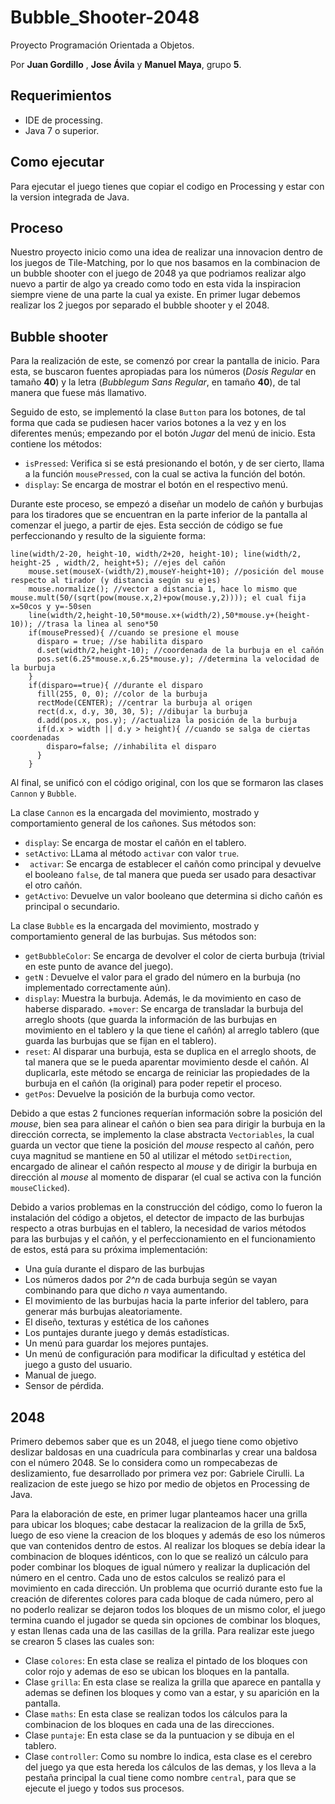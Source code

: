 # Bubble_Shooter-2048
Proyecto Programación Orientada a Objetos.

Por **Juan Gordillo** , **Jose Ávila** y **Manuel Maya**, grupo **5**.

## Requerimientos

- IDE de processing.
- Java 7 o superior.

## Como ejecutar

Para ejecutar el juego tienes que copiar el codigo en Processing y estar con la version integrada de Java.

## Proceso
Nuestro proyecto inicio como una idea de realizar una innovacion dentro de los juegos de Tile-Matching, por lo que nos basamos en la combinacion de un bubble shooter con el juego de 2048 ya que podriamos realizar algo nuevo a partir de algo ya creado como todo en esta vida la inspiracion siempre viene de una parte la cual ya existe.
En primer lugar debemos realizar los 2 juegos por separado el bubble shooter y el 2048.
## Bubble shooter
Para la realización de este, se comenzó por crear la pantalla de inicio. Para esta, se buscaron fuentes apropiadas para los números (*Dosis Regular* en tamaño **40**) y la letra (*Bubblegum Sans Regular*, en tamaño **40**), de tal manera que fuese más llamativo.

Seguido de esto, se implementó la clase ```Button``` para los botones, de tal forma que cada se pudiesen hacer varios botones a la vez y en los diferentes menús; empezando por el botón *Jugar* del menú de inicio. Esta contiene los métodos:

+ ```isPressed```: Verifica si se está presionando el botón, y de ser cierto, llama a la función ```mousePressed```, con la cual se activa la función del botón.
+ ```display```: Se encarga de mostrar el botón en el respectivo menú.

Durante este proceso, se empezó a diseñar un modelo de cañón y burbujas para los tiradores que se encuentran en la parte inferior de la pantalla al comenzar el juego, a partir de ejes. Esta sección de código se fue perfeccionando y resulto de la siguiente forma:

```
line(width/2-20, height-10, width/2+20, height-10); line(width/2, height-25 , width/2, height+5); //ejes del cañón
    mouse.set(mouseX-(width/2),mouseY-height+10); //posición del mouse respecto al tirador (y distancia según su ejes)
    mouse.normalize(); //vector a distancia 1, hace lo mismo que mouse.mult(50/(sqrt(pow(mouse.x,2)+pow(mouse.y,2)))); el cual fija x=50cos y y=-50sen
    line(width/2,height-10,50*mouse.x+(width/2),50*mouse.y+(height-10)); //trasa la linea al seno*50
    if(mousePressed){ //cuando se presione el mouse
      disparo = true; //se habilita disparo
      d.set(width/2,height-10); //coordenada de la burbuja en el cañón
      pos.set(6.25*mouse.x,6.25*mouse.y); //determina la velocidad de la burbuja
    }
    if(disparo==true){ //durante el disparo
      fill(255, 0, 0); //color de la burbuja
      rectMode(CENTER); //centrar la burbuja al origen
      rect(d.x, d.y, 30, 30, 5); //dibujar la burbuja
      d.add(pos.x, pos.y); //actualiza la posición de la burbuja
      if(d.x > width || d.y > height){ //cuando se salga de ciertas coordenadas
        disparo=false; //inhabilita el disparo
      }
    }
```

Al final, se unificó con el código original, con los que se formaron las clases ```Cannon``` y ```Bubble```.

La clase ```Cannon``` es la encargada del movimiento, mostrado y comportamiento general de los cañones. Sus métodos son:

+ ```display```: Se encarga de mostar el cañón en el tablero.
+ ```setActivo```: LLama al método ```activar``` con valor ```true```.
+ ``` activar```: Se encarga de establecer el cañón como principal y devuelve el booleano ```false```, de tal manera que pueda ser usado para desactivar el otro cañón.
+ ```getActivo```: Devuelve un valor booleano que determina si dicho cañón es principal o secundario.

La clase ```Bubble``` es la encargada del movimiento, mostrado y comportamiento general de las burbujas. Sus métodos son:

+ ```getBubbleColor```: Se encarga de devolver el color de cierta burbuja (trivial en este punto de avance del juego).
+ ```getN``` : Devuelve el valor para el grado del número en la burbuja (no implementado correctamente aún).
+ ```display```: Muestra la burbuja. Además, le da movimiento en caso de haberse disparado.
+```mover```: Se encarga de transladar la burbuja del arreglo shoots (que guarda la información de las burbujas en movimiento en el tablero y la que tiene el cañón) al arreglo tablero (que guarda las burbujas que se fijan en el tablero).
+ ```reset```: Al disparar una burbuja, esta se duplica en el arreglo shoots, de tal manera que se le pueda aparentar movimiento desde el cañón. Al duplicarla, este método se encarga de reiniciar las propiedades de la burbuja en el cañón (la original) para poder repetir el proceso.
+ ```getPos```: Devuelve la posición de la burbuja como vector.

Debido a que estas 2 funciones requerían información sobre la posición del *mouse*, bien sea para alinear el cañón o bien sea para dirigir la burbuja en la dirección correcta, se implemento la clase abstracta ```Vectoriables```, la cual guarda un vector que tiene la posición del *mouse* respecto al cañón, pero cuya magnitud se mantiene en 50 al utilizar el método ```setDirection```, encargado de alinear el cañón respecto al *mouse* y de dirigir la burbuja en dirección al *mouse* al momento de disparar (el cual se activa con la función ```mouseClicked```).

Debido a varios problemas en la construcción del código, como lo fueron la instalación del código a objetos, el detector de impacto de las burbujas respecto a otras burbujas en el tablero, la necesidad de varios métodos para las burbujas y el cañón, y el perfeccionamiento en el funcionamiento de estos, está para su próxima implementación:
+ Una guía durante el disparo de las burbujas
+ Los números dados por *2^n* de cada burbuja según se vayan combinando para que dicho *n* vaya aumentando.
+ El movimiento de las burbujas hacia la parte inferior del tablero, para generar más burbujas aleatoriamente.
+ El diseño, texturas y estética de los cañones
+ Los puntajes durante juego y demás estadísticas.
+ Un menú para guardar los mejores puntajes.
+ Un menú de configuración para modificar la dificultad y estética del juego a gusto del usuario.
+ Manual de juego.
+ Sensor de pérdida.

## 2048
Primero debemos saber que es un 2048, el juego tiene como objetivo deslizar baldosas en una cuadrícula para combinarlas y crear una baldosa con el número 2048. Se lo considera como un rompecabezas de deslizamiento, fue desarrollado por primera vez por: Gabriele Cirulli.
La realizacion de este juego se hizo por medio de objetos en Processing de Java.

Para la elaboración de este, en primer lugar planteamos hacer una grilla para ubicar los bloques; cabe destacar la realizacion de la grilla de 5x5, luego de eso viene la creacion de los bloques y además de eso los números que van contenidos dentro de estos. Al realizar los bloques se debía idear la combinacion de bloques idénticos, con lo que se realizó un cálculo para poder combinar los bloques de igual número y realizar la duplicación del número en el centro. Cada uno de estos calculos se realizó para el movimiento en cada dirección. Un problema que ocurrió durante esto fue la creación de diferentes colores para cada bloque de cada número, pero al no poderlo realizar se dejaron todos los bloques de un mismo color, el juego termina cuando el jugador se queda sin opciones de combinar los bloques, y estan llenas cada una de las casillas de la grilla. Para realizar este juego se crearon 5 clases las cuales son:
+ Clase ```colores```: En esta clase se realiza el pintado de los bloques con color rojo y ademas de eso se ubican los bloques en la pantalla.
+ Clase ```grilla```: En esta clase se realiza la grilla que aparece en pantalla y ademas se definen los bloques y como van a estar, y su aparición en la pantalla.
+ Clase ```maths```: En esta clase se realizan todos los cálculos para la combinacion de los bloques en cada una de las direcciones.
+ Clase ```puntaje```: En esta clase se da la puntuacion y se dibuja en el tablero.
+ Clase ```controller```: Como su nombre lo indica, esta clase es el cerebro del juego ya que esta hereda los cálculos de las demas, y los lleva a la pestaña principal la cual tiene como nombre ```central```, para que se ejecute el juego y todos sus procesos.
